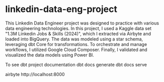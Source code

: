 ﻿# linkedin-data-eng-project

This Linkedin Data Engineer project was designed to practice with various data engineering technologies. In this project, I used a Kaggle data set "1.3M Linkedin Jobs & Skills (2024)", which I extracted via Airbyte and loaded into BigQuery. The data was modeled using a star schema, leveraging dbt Core for transformations. To orchestrate and manage workflows, I utilized Google Cloud Composer. Finally, I validated and visualized the data models using Power BI.

To see dbt project documentation 
dbt docs generate
dbt docs serve

airbyte
http://localhost:8000

